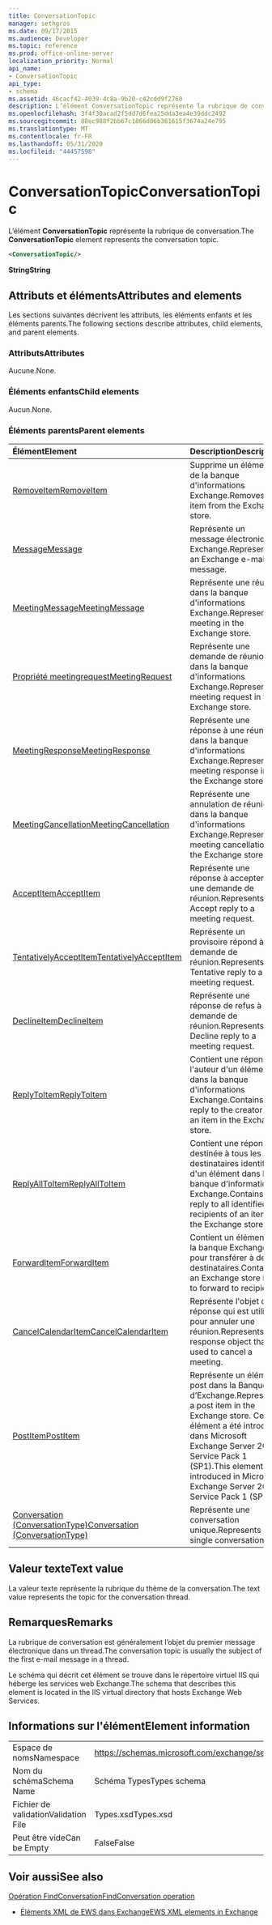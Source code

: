 ```yaml
---
title: ConversationTopic
manager: sethgros
ms.date: 09/17/2015
ms.audience: Developer
ms.topic: reference
ms.prod: office-online-server
localization_priority: Normal
api_name:
- ConversationTopic
api_type:
- schema
ms.assetid: 46cacf42-4039-4c8a-9b20-c42cdd9f2760
description: L’élément ConversationTopic représente la rubrique de conversation.
ms.openlocfilehash: 3f4f30acad2f5dd7d6fea25dda3ea4e39ddc2492
ms.sourcegitcommit: 88ec988f2bb67c1866d06b361615f3674a24e795
ms.translationtype: MT
ms.contentlocale: fr-FR
ms.lasthandoff: 05/31/2020
ms.locfileid: "44457598"
---
```

# <a name="conversationtopic"></a><span data-ttu-id="cead2-103">ConversationTopic</span><span class="sxs-lookup"><span data-stu-id="cead2-103">ConversationTopic</span></span>

<span data-ttu-id="cead2-104">L’élément **ConversationTopic** représente la rubrique de conversation.</span><span class="sxs-lookup"><span data-stu-id="cead2-104">The **ConversationTopic** element represents the conversation topic.</span></span> 
  
```xml
<ConversationTopic/>
```

 <span data-ttu-id="cead2-105">**String**</span><span class="sxs-lookup"><span data-stu-id="cead2-105">**String**</span></span>
## <a name="attributes-and-elements"></a><span data-ttu-id="cead2-106">Attributs et éléments</span><span class="sxs-lookup"><span data-stu-id="cead2-106">Attributes and elements</span></span>

<span data-ttu-id="cead2-107">Les sections suivantes décrivent les attributs, les éléments enfants et les éléments parents.</span><span class="sxs-lookup"><span data-stu-id="cead2-107">The following sections describe attributes, child elements, and parent elements.</span></span>
  
### <a name="attributes"></a><span data-ttu-id="cead2-108">Attributs</span><span class="sxs-lookup"><span data-stu-id="cead2-108">Attributes</span></span>

<span data-ttu-id="cead2-109">Aucune.</span><span class="sxs-lookup"><span data-stu-id="cead2-109">None.</span></span>
  
### <a name="child-elements"></a><span data-ttu-id="cead2-110">Éléments enfants</span><span class="sxs-lookup"><span data-stu-id="cead2-110">Child elements</span></span>

<span data-ttu-id="cead2-111">Aucun.</span><span class="sxs-lookup"><span data-stu-id="cead2-111">None.</span></span>
  
### <a name="parent-elements"></a><span data-ttu-id="cead2-112">Éléments parents</span><span class="sxs-lookup"><span data-stu-id="cead2-112">Parent elements</span></span>

|<span data-ttu-id="cead2-113">**Élément**</span><span class="sxs-lookup"><span data-stu-id="cead2-113">**Element**</span></span>|<span data-ttu-id="cead2-114">**Description**</span><span class="sxs-lookup"><span data-stu-id="cead2-114">**Description**</span></span>|
|:-----|:-----|
|[<span data-ttu-id="cead2-115">RemoveItem</span><span class="sxs-lookup"><span data-stu-id="cead2-115">RemoveItem</span></span>](removeitem.md) <br/> |<span data-ttu-id="cead2-116">Supprime un élément de la banque d'informations Exchange.</span><span class="sxs-lookup"><span data-stu-id="cead2-116">Removes an item from the Exchange store.</span></span>  <br/> |
|[<span data-ttu-id="cead2-117">Message</span><span class="sxs-lookup"><span data-stu-id="cead2-117">Message</span></span>](message-ex15websvcsotherref.md) <br/> |<span data-ttu-id="cead2-118">Représente un message électronique Exchange.</span><span class="sxs-lookup"><span data-stu-id="cead2-118">Represents an Exchange e-mail message.</span></span>  <br/> |
|[<span data-ttu-id="cead2-119">MeetingMessage</span><span class="sxs-lookup"><span data-stu-id="cead2-119">MeetingMessage</span></span>](meetingmessage.md) <br/> |<span data-ttu-id="cead2-120">Représente une réunion dans la banque d'informations Exchange.</span><span class="sxs-lookup"><span data-stu-id="cead2-120">Represents a meeting in the Exchange store.</span></span>  <br/> |
|[<span data-ttu-id="cead2-121">Propriété meetingrequest</span><span class="sxs-lookup"><span data-stu-id="cead2-121">MeetingRequest</span></span>](meetingrequest.md) <br/> |<span data-ttu-id="cead2-122">Représente une demande de réunion dans la banque d'informations Exchange.</span><span class="sxs-lookup"><span data-stu-id="cead2-122">Represents a meeting request in the Exchange store.</span></span>  <br/> |
|[<span data-ttu-id="cead2-123">MeetingResponse</span><span class="sxs-lookup"><span data-stu-id="cead2-123">MeetingResponse</span></span>](meetingresponse.md) <br/> |<span data-ttu-id="cead2-124">Représente une réponse à une réunion dans la banque d'informations Exchange.</span><span class="sxs-lookup"><span data-stu-id="cead2-124">Represents a meeting response in the Exchange store.</span></span>  <br/> |
|[<span data-ttu-id="cead2-125">MeetingCancellation</span><span class="sxs-lookup"><span data-stu-id="cead2-125">MeetingCancellation</span></span>](meetingcancellation.md) <br/> |<span data-ttu-id="cead2-126">Représente une annulation de réunion dans la banque d'informations Exchange.</span><span class="sxs-lookup"><span data-stu-id="cead2-126">Represents a meeting cancellation in the Exchange store.</span></span>  <br/> |
|[<span data-ttu-id="cead2-127">AcceptItem</span><span class="sxs-lookup"><span data-stu-id="cead2-127">AcceptItem</span></span>](acceptitem.md) <br/> |<span data-ttu-id="cead2-128">Représente une réponse à accepter à une demande de réunion.</span><span class="sxs-lookup"><span data-stu-id="cead2-128">Represents an Accept reply to a meeting request.</span></span>  <br/> |
|[<span data-ttu-id="cead2-129">TentativelyAcceptItem</span><span class="sxs-lookup"><span data-stu-id="cead2-129">TentativelyAcceptItem</span></span>](tentativelyacceptitem.md) <br/> |<span data-ttu-id="cead2-130">Représente un provisoire répond à une demande de réunion.</span><span class="sxs-lookup"><span data-stu-id="cead2-130">Represents a Tentative reply to a meeting request.</span></span>  <br/> |
|[<span data-ttu-id="cead2-131">DeclineItem</span><span class="sxs-lookup"><span data-stu-id="cead2-131">DeclineItem</span></span>](declineitem.md) <br/> |<span data-ttu-id="cead2-132">Représente une réponse de refus à une demande de réunion.</span><span class="sxs-lookup"><span data-stu-id="cead2-132">Represents a Decline reply to a meeting request.</span></span>  <br/> |
|[<span data-ttu-id="cead2-133">ReplyToItem</span><span class="sxs-lookup"><span data-stu-id="cead2-133">ReplyToItem</span></span>](replytoitem.md) <br/> |<span data-ttu-id="cead2-134">Contient une réponse à l'auteur d'un élément dans la banque d'informations Exchange.</span><span class="sxs-lookup"><span data-stu-id="cead2-134">Contains a reply to the creator of an item in the Exchange store.</span></span>  <br/> |
|[<span data-ttu-id="cead2-135">ReplyAllToItem</span><span class="sxs-lookup"><span data-stu-id="cead2-135">ReplyAllToItem</span></span>](replyalltoitem.md) <br/> |<span data-ttu-id="cead2-136">Contient une réponse destinée à tous les destinataires identifiés d'un élément dans la banque d'informations Exchange.</span><span class="sxs-lookup"><span data-stu-id="cead2-136">Contains a reply to all identified recipients of an item in the Exchange store.</span></span>  <br/> |
|[<span data-ttu-id="cead2-137">ForwardItem</span><span class="sxs-lookup"><span data-stu-id="cead2-137">ForwardItem</span></span>](forwarditem.md) <br/> |<span data-ttu-id="cead2-138">Contient un élément de la banque Exchange pour transférer à des destinataires.</span><span class="sxs-lookup"><span data-stu-id="cead2-138">Contains an Exchange store item to forward to recipients.</span></span>  <br/> |
|[<span data-ttu-id="cead2-139">CancelCalendarItem</span><span class="sxs-lookup"><span data-stu-id="cead2-139">CancelCalendarItem</span></span>](cancelcalendaritem.md) <br/> |<span data-ttu-id="cead2-140">Représente l'objet de réponse qui est utilisé pour annuler une réunion.</span><span class="sxs-lookup"><span data-stu-id="cead2-140">Represents the response object that is used to cancel a meeting.</span></span>  <br/> |
|[<span data-ttu-id="cead2-141">PostItem</span><span class="sxs-lookup"><span data-stu-id="cead2-141">PostItem</span></span>](postitem.md) <br/> |<span data-ttu-id="cead2-142">Représente un élément post dans la Banque d’Exchange.</span><span class="sxs-lookup"><span data-stu-id="cead2-142">Represents a post item in the Exchange store.</span></span> <span data-ttu-id="cead2-143">Cet élément a été introduit dans Microsoft Exchange Server 2007 Service Pack 1 (SP1).</span><span class="sxs-lookup"><span data-stu-id="cead2-143">This element was introduced in Microsoft Exchange Server 2007 Service Pack 1 (SP1).</span></span>  <br/> |
|[<span data-ttu-id="cead2-144">Conversation (ConversationType)</span><span class="sxs-lookup"><span data-stu-id="cead2-144">Conversation (ConversationType)</span></span>](conversation-conversationtype.md) <br/> |<span data-ttu-id="cead2-145">Représente une conversation unique.</span><span class="sxs-lookup"><span data-stu-id="cead2-145">Represents a single conversation.</span></span>  <br/> |
   
## <a name="text-value"></a><span data-ttu-id="cead2-146">Valeur texte</span><span class="sxs-lookup"><span data-stu-id="cead2-146">Text value</span></span>

<span data-ttu-id="cead2-147">La valeur texte représente la rubrique du thème de la conversation.</span><span class="sxs-lookup"><span data-stu-id="cead2-147">The text value represents the topic for the conversation thread.</span></span>
  
## <a name="remarks"></a><span data-ttu-id="cead2-148">Remarques</span><span class="sxs-lookup"><span data-stu-id="cead2-148">Remarks</span></span>

<span data-ttu-id="cead2-149">La rubrique de conversation est généralement l’objet du premier message électronique dans un thread.</span><span class="sxs-lookup"><span data-stu-id="cead2-149">The conversation topic is usually the subject of the first e-mail message in a thread.</span></span>
  
<span data-ttu-id="cead2-150">Le schéma qui décrit cet élément se trouve dans le répertoire virtuel IIS qui héberge les services web Exchange.</span><span class="sxs-lookup"><span data-stu-id="cead2-150">The schema that describes this element is located in the IIS virtual directory that hosts Exchange Web Services.</span></span>
  
## <a name="element-information"></a><span data-ttu-id="cead2-151">Informations sur l'élément</span><span class="sxs-lookup"><span data-stu-id="cead2-151">Element information</span></span>

|||
|:-----|:-----|
|<span data-ttu-id="cead2-152">Espace de noms</span><span class="sxs-lookup"><span data-stu-id="cead2-152">Namespace</span></span>  <br/> |https://schemas.microsoft.com/exchange/services/2006/types  <br/> |
|<span data-ttu-id="cead2-153">Nom du schéma</span><span class="sxs-lookup"><span data-stu-id="cead2-153">Schema Name</span></span>  <br/> |<span data-ttu-id="cead2-154">Schéma Types</span><span class="sxs-lookup"><span data-stu-id="cead2-154">Types schema</span></span>  <br/> |
|<span data-ttu-id="cead2-155">Fichier de validation</span><span class="sxs-lookup"><span data-stu-id="cead2-155">Validation File</span></span>  <br/> |<span data-ttu-id="cead2-156">Types.xsd</span><span class="sxs-lookup"><span data-stu-id="cead2-156">Types.xsd</span></span>  <br/> |
|<span data-ttu-id="cead2-157">Peut être vide</span><span class="sxs-lookup"><span data-stu-id="cead2-157">Can be Empty</span></span>  <br/> |<span data-ttu-id="cead2-158">False</span><span class="sxs-lookup"><span data-stu-id="cead2-158">False</span></span>  <br/> |
   
## <a name="see-also"></a><span data-ttu-id="cead2-159">Voir aussi</span><span class="sxs-lookup"><span data-stu-id="cead2-159">See also</span></span>



[<span data-ttu-id="cead2-160">Opération FindConversation</span><span class="sxs-lookup"><span data-stu-id="cead2-160">FindConversation operation</span></span>](findconversation-operation.md)


- [<span data-ttu-id="cead2-161">Éléments XML de EWS dans Exchange</span><span class="sxs-lookup"><span data-stu-id="cead2-161">EWS XML elements in Exchange</span></span>](ews-xml-elements-in-exchange.md)

